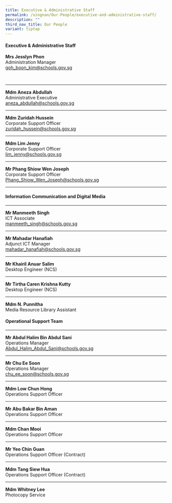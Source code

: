 ```yaml
---
title: Executive & Administrative Staff
permalink: /xingnan/Our-People/executive-and-administrative-staff/
description: ""
third_nav_title: Our People
variant: tiptap
---
```

<h4>Executive &amp; Administrative Staff</h4>
<p><strong>Mrs Jesslyn Phon</strong>
<br>Administration Manager
<br><a href="mailto:goh_boon_kim@schools.gov.sg" rel="noopener noreferrer nofollow" target="_blank">goh_boon_kim@schools.gov.sg</a>
</p>
<p>
<br>
</p>
<hr>
<p><strong>Mdm Aneza Abdullah</strong>
<br>Administrative Executive
<br><a href="mailto:aneza_abdullah@schools.gov.sg" rel="noopener noreferrer nofollow" target="_blank">aneza_abdullah@schools.gov.sg</a> 
<br>
</p>
<hr>
<p><strong>Mdm Zuridah Hussein</strong>
<br>Corporate Support Officer
<br><a href="mailto:zuridah_hussein@schools.gov.sg" rel="noopener noreferrer nofollow" target="_blank">zuridah_hussein@schools.gov.sg</a>
<br>
</p>
<hr>
<p><strong>Mdm Lim Jenny</strong>
<br>Corporate Support Officer
<br><a href="mailto:lim_jenny@schools.gov.sg" rel="noopener noreferrer nofollow" target="_blank">lim_jenny@schools.gov.sg</a> 
<br>
</p>
<hr>
<p><strong>Mr Phang Shiow Wen Joseph</strong>
<br>Corporate Support Officer
<br><a href="mailto:Phang_Shiow_Wen_Joseph@schools.gov.sg" rel="noopener noreferrer nofollow" target="_blank">Phang_Shiow_Wen_Joseph@schools.gov.sg</a> 
<br>
</p>
<hr>
<p></p>
<h4>Information Communication and Digital Media</h4>
<hr>
<p><strong>Mr Manmeeth Singh</strong>
<br>ICT Associate
<br><a href="mailto:manmeeth_singh@schools.gov.sg" rel="noopener noreferrer nofollow" target="_blank">manmeeth_singh@schools.gov.sg</a> 
<br>
</p>
<hr>
<p><strong>Mr Mahadar Hanafiah</strong>
<br>Adjunct ICT Manager
<br><a href="mailto:mahadar_hanafiah@schools.gov.sg" rel="noopener noreferrer nofollow" target="_blank">mahadar_hanafiah@schools.gov.sg</a> 
<br>
</p>
<hr>
<p><strong>Mr Khairil Anuar Salim</strong>
<br>Desktop Engineer (NCS)
<br>
</p>
<hr>
<p><strong>Mr Tirtha Caren Krishna Kutty</strong>
<br>Desktop Engineer (NCS)
<br>
</p>
<hr>
<p><strong>Mdm N. Punnitha</strong> 
<br>Media Resource Library Assistant
<br>
</p>
<h4>Operational Support Team</h4>
<hr>
<p><strong>Mr Abdul Halim Bin Abdul Sani</strong> 
<br>Operations Manager
<br><a href="mailto:Abdul_Halim_Abdul_Sani@schools.gov.sg" rel="noopener noreferrer nofollow" target="_blank">Abdul_Halim_Abdul_Sani@schools.gov.sg</a>
<br>
</p>
<hr>
<p><strong>Mr Chu Ee Soon</strong> 
<br>Operations Manager
<br><a href="mailto:chu_ee_soon@schools.gov.sg" rel="noopener noreferrer nofollow" target="_blank">chu_ee_soon@schools.gov.sg</a>
<br>
</p>
<hr>
<p><strong>Mdm Low Chun Hong</strong>
<br>Operations Support Officer
<br>
</p>
<hr>
<p><strong>Mr Abu Bakar Bin Aman</strong>
<br>Operations Support Officer
<br>
</p>
<hr>
<p><strong>Mdm Chan Mooi</strong>
<br>Operations Support Officer
<br>
</p>
<hr>
<p><strong>Mr Yeo Chin Guan</strong> 
<br>Operations Support Officer (Contract)</p>
<hr>
<p><strong>Mdm Tang Siew Hua</strong> 
<br>Operations Support Officer (Contract)</p>
<hr>
<p><strong>Mdm Whitney Lee</strong> 
<br>Photocopy Service</p>